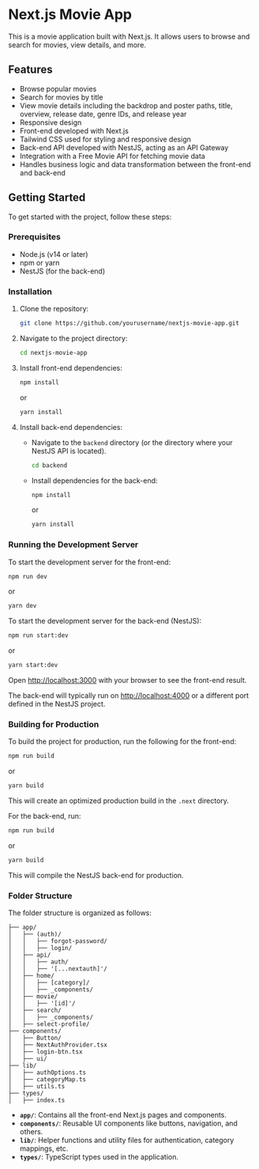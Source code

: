 # Next.js Movie App

This is a movie application built with Next.js. It allows users to browse and search for movies, view details, and more.

## Features

- Browse popular movies
- Search for movies by title
- View movie details including the backdrop and poster paths, title, overview, release date, genre IDs, and release year
- Responsive design
- Front-end developed with Next.js
- Tailwind CSS used for styling and responsive design
- Back-end API developed with NestJS, acting as an API Gateway
- Integration with a Free Movie API for fetching movie data
- Handles business logic and data transformation between the front-end and back-end

## Getting Started

To get started with the project, follow these steps:

### Prerequisites

- Node.js (v14 or later)
- npm or yarn
- NestJS (for the back-end)

### Installation

1. Clone the repository:

   ```bash
   git clone https://github.com/yourusername/nextjs-movie-app.git
   ```

2. Navigate to the project directory:

   ```bash
   cd nextjs-movie-app
   ```

3. Install front-end dependencies:

   ```bash
   npm install
   ```

   or

   ```bash
   yarn install
   ```

4. Install back-end dependencies:

   - Navigate to the `backend` directory (or the directory where your NestJS API is located).

     ```bash
     cd backend
     ```

   - Install dependencies for the back-end:

     ```bash
     npm install
     ```

     or

     ```bash
     yarn install
     ```

### Running the Development Server

To start the development server for the front-end:

```bash
npm run dev
```

or

```bash
yarn dev
```

To start the development server for the back-end (NestJS):

```bash
npm run start:dev
```

or

```bash
yarn start:dev
```

Open [http://localhost:3000](http://localhost:3000) with your browser to see the front-end result.

The back-end will typically run on [http://localhost:4000](http://localhost:4000) or a different port defined in the NestJS project.

### Building for Production

To build the project for production, run the following for the front-end:

```bash
npm run build
```

or

```bash
yarn build
```

This will create an optimized production build in the `.next` directory.

For the back-end, run:

```bash
npm run build
```

or

```bash
yarn build
```

This will compile the NestJS back-end for production.

### Folder Structure

The folder structure is organized as follows:

```.
├── app/
│   ├── (auth)/
│   │   ├── forgot-password/
│   │   ├── login/
│   ├── api/
│   │   ├── auth/
│   │   ├── '[...nextauth]'/
│   ├── home/
│   │   ├── [category]/
│   │   ├── _components/
│   ├── movie/
│   │   ├── '[id]'/
│   ├── search/
│   │   ├── _components/
│   ├── select-profile/
├── components/
│   ├── Button/
│   ├── NextAuthProvider.tsx
│   ├── login-btn.tsx
│   ├── ui/
├── lib/
│   ├── authOptions.ts
│   ├── categoryMap.ts
│   ├── utils.ts
├── types/
│   ├── index.ts
```

- **`app/`**: Contains all the front-end Next.js pages and components.
- **`components/`**: Reusable UI components like buttons, navigation, and others.
- **`lib/`**: Helper functions and utility files for authentication, category mappings, etc.
- **`types/`**: TypeScript types used in the application.
